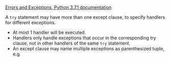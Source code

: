[Errors and Exceptions, Python 3.7.1 documentation](https://docs.python.org/3/tutorial/errors.html)

A `try` statement may have more than one except clause, to specify handlers for different exceptions.
- At most 1 handler will be executed.
- Handlers only handle exceptions that occur in the corresponding try clause, not in other handlers of the same `try` statement.
- An except clause may name multiple exceptions as parenthesized tuple, e.g.